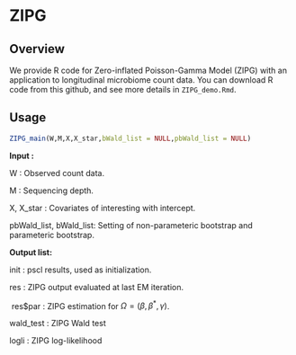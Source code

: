 # ZIPG
## Overview

We provide R code for Zero-inflated Poisson-Gamma Model (ZIPG) with an application to longitudinal microbiome count data. You can download R code from this github, and see more details in `ZIPG_demo.Rmd`.

## Usage

```R
ZIPG_main(W,M,X,X_star,bWald_list = NULL,pbWald_list = NULL)
```

**Input :**

W : Observed count data.

M : Sequencing depth.

X, X\_star : Covariates of interesting with intercept.

pbWald_list, bWald_list: Setting of  non-parameteric  bootstrap and parameteric bootstrap.

**Output list:**

init : pscl results, used as initialization.

res : ZIPG output evaluated at last EM iteration.

​	res\$par : ZIPG estimation for $\Omega = (\beta,\beta^*,\gamma)$.

wald_test : ZIPG Wald test

logli : ZIPG log-likelihood

